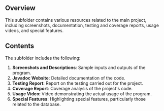 ## Overview
This subfolder contains various resources related to the main project, including screenshots, documentation, testing and coverage reports, usage videos, and special features.

## Contents
The subfolder includes the following:

1. **Screenshots and Descriptions**: Sample inputs and outputs of the program.
2. **Javadoc Website**: Detailed documentation of the code.
3. **Testing Report**: Report on the testing carried out for the project.
4. **Coverage Report**: Coverage analysis of the project's code.
5. **Usage Video**: Video demonstrating the actual usage of the program.
6. **Special Features**: Highlighting special features, particularly those related to the database.



